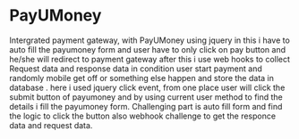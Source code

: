# PayUMoney

Intergrated payment gateway, with PayUMoney using jquery in this i have to auto fill the payumoney form and user have to only click on pay button and he/she will redirect to payment gateway after this i use web hooks to collect Request data and response data in condition user start payment and randomly mobile get off or something else happen and store the data in database . here i used jquery click event, from one place user will click the submit button of payumoney and by using current user method to find the details i fill the payumoney form.
Challenging part is auto fill form and find the logic to click the button
also webhook challenge to get the responce data and request data.
